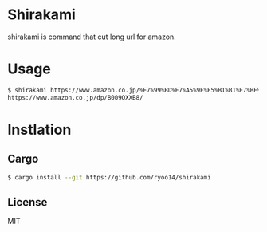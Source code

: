 # Shirakami

shirakami is command that cut long url for amazon.

# Usage

```sh
$ shirakami https://www.amazon.co.jp/%E7%99%BD%E7%A5%9E%E5%B1%B1%E7%BE%8E%E6%B0%B4%E9%A4%A8-%E7%99%BD%E7%A5%9E%E5%B1%B1%E5%9C%B0%E3%81%AE%E6%B0%B4-%E9%BB%92%E3%83%A9%E3%83%99%E3%83%AB-500ml%C3%9724%E6%9C%AC/dp/B009OXXB82...
https://www.amazon.co.jp/dp/B009OXXB8/
```

# Instlation

## Cargo

```sh
$ cargo install --git https://github.com/ryoo14/shirakami
```

## License

MIT
